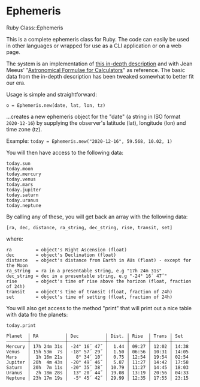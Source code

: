 # Ephemeris

Ruby Class::Ephemeris

This is a complete ephemeris class for Ruby. The code can easily be used in
other languages or wrapped for use as a CLI application or on a web page.

The system is an implementation of [this in-depth
description](http://www.stjarnhimlen.se/comp/ppcomp.html#5) and with Jean
Meeus' "[Astronomical Formulae for
Calculators](https://www.amazon.com/Astronomical-Formulae-Calculators-Jean-Meeus/dp/0943396220/ref=sr_1_7?dchild=1&keywords=jean+meeus&qid=1608136572&sr=8-7)" as reference. The basic data from the in-depth description has been tweaked
somewhat to better fit our era.

Usage is simple and straightforward:

```
o = Ephemeris.new(date, lat, lon, tz)
```
...creates a new ephemeris object for the "date" (a string in ISO format `2020-12-16`)
by supplying the observer's latitude (lat), longitude (lon) and time zone (tz).

Example: `today = Ephemeris.new("2020-12-16", 59.568, 10.02, 1)`

You will then have access to the following data:

```
today.sun
today.moon 
today.mercury
today.venus
today.mars
today.jupiter
today.saturn
today.uranus
today.neptune
```

By calling any of these, you will get back an array with the following data:

```
[ra, dec, distance, ra_string, dec_string, rise, transit, set]
```
where:
```
ra         = object's Right Ascension (float)
dec        = object's Declination (float)
distance   = object's distance from Earth in AUs (float) - except for the Moon
ra_string  = ra in a presentable string, e.g "17h 24m 31s"
dec_string = dec in a presentable string, e.g "-24° 16´ 47˝"
rise       = object's time of rise above the horizon (float, fraction of 24h)
transit    = object's time of transit (float, fraction of 24h)
set        = object's time of setting (float, fraction of 24h)
```

You will also get access to the method "print" that will print out a nice
table with data fro the planets:

```
today.print

Planet  │ RA          │ Dec          │ Dist. │ Rise  │ Trans │ Set
────────┼─────────────┼──────────────┼───────┼───────┼───────┼──────
Mercury │ 17h 24m 31s │ -24° 16´ 47˝ │  1.44 │ 09:27 │ 12:02 │ 14:38
Venus   │ 15h 53m  7s │ -18° 57´ 29˝ │  1.50 │ 06:56 │ 10:31 │ 14:05
Mars    │  1h 16m 21s │   8° 34´ 10˝ │  0.75 │ 12:54 │ 19:54 │ 02:54
Jupiter │ 20h  4m 43s │ -20° 49´ 46˝ │  5.87 │ 11:27 │ 14:42 │ 17:58
Saturn  │ 20h  7m 11s │ -20° 35´ 38˝ │ 10.79 │ 11:27 │ 14:45 │ 18:03
Uranus  │  2h 18m 28s │  13° 20´ 44˝ │ 19.08 │ 13:19 │ 20:56 │ 04:33
Neptune │ 23h 17m 19s │  -5° 45´ 42˝ │ 29.99 │ 12:35 │ 17:55 │ 23:15
```
